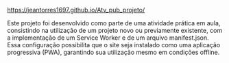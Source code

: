 https://jeantorres1697.github.io/Atv_pub_projeto/

Este projeto foi desenvolvido como parte de uma atividade prática em aula, consistindo na utilização de um projeto novo ou previamente existente, com a implementação de um Service Worker e de um arquivo manifest.json. Essa configuração possibilita que o site seja instalado como uma aplicação progressiva (PWA), garantindo sua utilização mesmo em condições offline.
